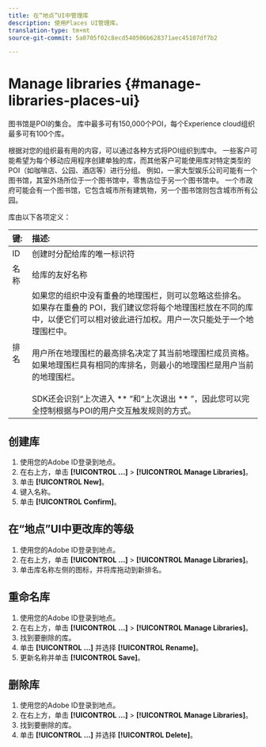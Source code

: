 ```yaml
---
title: 在“地点”UI中管理库
description: 使用Places UI管理库。
translation-type: tm+mt
source-git-commit: 5a0705f02c8ecd540506b628371aec45107df7b2

---
```



# Manage libraries {#manage-libraries-places-ui}

图书馆是POI的集合。 库中最多可有150,000个POI，每个Experience cloud组织最多可有100个库。

根据对您的组织最有用的内容，可以通过各种方式将POI组织到库中。 一些客户可能希望为每个移动应用程序创建单独的库，而其他客户可能使用库对特定类型的POI（如咖啡店、公园、酒店等）进行分组。 例如，一家大型娱乐公司可能有一个图书馆，其室外场所位于一个图书馆中，零售店位于另一个图书馆中。 一个市政府可能会有一个图书馆，它包含城市所有建筑物，另一个图书馆则包含城市所有公园。

库由以下各项定义：

| 键: | 描述: |
| :--- | :--- |
| ID | 创建时分配给库的唯一标识符 |
| 名称 | 给库的友好名称 |
| 排名 | 如果您的组织中没有重叠的地理围栏，则可以忽略这些排名。 如果存在重叠的 POI，我们建议您将每个地理围栏放在不同的库中，以便它们可以相对彼此进行加权。用户一次只能处于一个地理围栏中。<br><br>用户所在地理围栏的最高排名决定了其当前地理围栏成员资格。如果地理围栏具有相同的库排名，则最小的地理围栏是用户当前的地理围栏。<br><br>SDK还会识别“上次进入 ** ”和“上次退出 ** ”，因此您可以完全控制根据与POI的用户交互触发规则的方式。 |

## 创建库

1. 使用您的Adobe ID登录到地点。
1. 在右上方，单击 **[!UICONTROL ...]** &gt; **[!UICONTROL Manage Libraries]**。
1. 单击 **[!UICONTROL New]**。
1. 键入名称。
1. 单击 **[!UICONTROL Confirm]**。

## 在“地点”UI中更改库的等级

1. 使用您的Adobe ID登录到地点。
1. 在右上方，单击 **[!UICONTROL ...]** &gt; **[!UICONTROL Manage Libraries]**。
1. 单击库名称左侧的图标，并将库拖动到新排名。

## 重命名库

1. 使用您的Adobe ID登录到地点。
1. 在右上方，单击 **[!UICONTROL ...]** &gt; **[!UICONTROL Manage Libraries]**。
1. 找到要删除的库。
1. 单击 **[!UICONTROL ...]** 并选择 **[!UICONTROL Rename]**。
1. 更新名称并单击 **[!UICONTROL Save]**。

## 删除库

1. 使用您的Adobe ID登录到地点。
1. 在右上方，单击 **[!UICONTROL ...]** &gt; **[!UICONTROL Manage Libraries]**。
1. 找到要删除的库。
1. 单击 **[!UICONTROL ...]** 并选择 **[!UICONTROL Delete]**。

